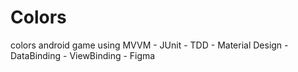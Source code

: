 # Colors
colors android game using MVVM - JUnit - TDD - Material Design - DataBinding - ViewBinding - Figma
